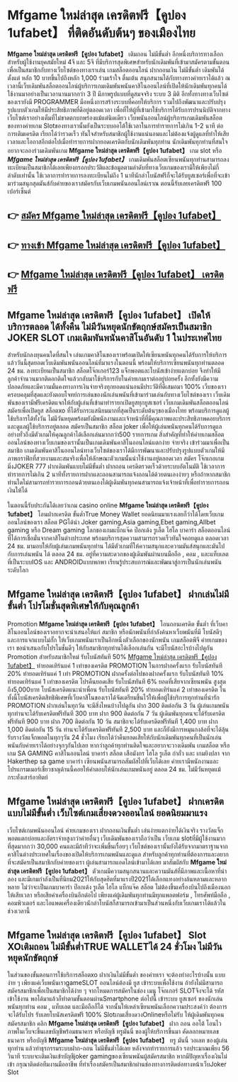 # Mfgame ใหม่ล่าสุด เครดิตฟรี【คูปอง 1ufabet】  ที่ติดอันดับต้นๆ ของเมืองไทย

**Mfgame ใหม่ล่าสุด เครดิตฟรี【คูปอง 1ufabet】** เติมถอน ไม่มีขั้นต่ำ  อีกหนึ่งบริการทางเลือกสำหรับผู้ใช้งานยุคสมัยใหม่ 4จี และ 5จี ที่มีบริการสุดพิเศษสำหรับนักเดิมพันที่เข้ามาสมัครตามขั้นตอนเพื่อเป็นสมาชิกกับทางเว็บไซต์ของทางเราเล่น เกมสล็อตออนไลน์ ฝากถอนเงิน ไม่มีขั้นต่ำ เดิมพันได้ตั้งแต่ หลัก 10 บาทขึ้นไปถึงหลัก 1,000 ร่วมเร้าใจ ตื่นเต้น สนุกสนานได้กับทางทางค่ายเราได้แล้ว ณ เวลานี้เว็บเดิมพันสล็อตออนไลน์ผู้บริการเกมเดิมพันพนันคาสิโนออนไลน์ที่เปิดให้นักเดิมพันทุกคนได้ใช้งานมาอย่างเป็นเวลานานมากกว่า 3 ปี มีภาพรูปแบบที่ดูสมจจริง ระบบ 3 มิติ
อีกทั้งทางทางเว็บไซต์ของเรายังมี  PROGRAMMER มือหนึ่งการสร้างระบบที่คอยให้บริการ  รวมไปถึงพัฒนาและปรับปรุงรูปแบบตัวเกมให้มีประสิทธิภาพที่ดีอยู่ตลอดเวลา เพื่อที่ให้ผู้ที่เข้ามาใช้บริการได้รับการปรนนิบัติจากทางเว็บไซต์เราอย่างเต็มที่ไม่ขาดตกบกพร่องแม้แต่นิดเดียว เว็บพนันออนไลน์ผู้บริการเกมเดิมพันสล็อตของทางค่ายเกม Slotของทางเรานั้นยังเป็นระบบออโต้ใช้เวลาในการทำรายการไม่เกิน 1-2 นาที ต่อการเติมเครดิต เรียกได้ว่ารวดเร็ว ทันใจสำหรับสมาชิกผู้ใช้งานแน่นอนและไม่ต้องแจ้งผู้ดูแลที่ทำให้เสียเวลาและโอกาสอีกต่อไปเมื่อทำรายการฝากยอดเครดิตกับนักเดิมพันทุกท่าน
นักเดิมพันทุกท่านที่สนใจอยากจะลองร่วมเดิมพันเกม **Mfgame ใหม่ล่าสุด เครดิตฟรี【คูปอง 1ufabet】** เกม slot  หรือ ***Mfgame ใหม่ล่าสุด เครดิตฟรี【คูปอง 1ufabet】*** เกมเดิมพันสล็อตเซียนพนันทุกท่านสามารถลงทะเบียนเป็นสมาชิกได้เลยเพียงกรอกประวัติและข้อมูลตามลำดับที่ทางเว็บเกมของเรามีให้เพียงไม่กี่ลำดับเท่านั้น ใช้เวลาการทำรายการลงทะเบียนไม่ถึง 1 นาทีนักล่าโบนัสฟรีก็จะได้รับยูสเซอร์เพื่อที่จะเข้ามาร่วมสนุกสุดมันส์กับค่ายของเราสมัครกับเว็บเกมพนันออนไลน์เราณ ตอนนี้รับเลยเครดิตฟรี 100 เปอร์เซ็นต์

## 👉 [สมัคร Mfgame ใหม่ล่าสุด เครดิตฟรี【คูปอง 1ufabet】](https://archa888.com/)
## 👉 [ทางเข้า Mfgame ใหม่ล่าสุด เครดิตฟรี【คูปอง 1ufabet】](https://archa888.com/)
## 👉 [Mfgame ใหม่ล่าสุด เครดิตฟรี【คูปอง 1ufabet】 เครดิตฟรี](https://archa888.com/)

## Mfgame ใหม่ล่าสุด เครดิตฟรี【คูปอง 1ufabet】 เปิดให้บริการตลอด ได้ทั้งคืน ไม่มีวันหยุดนักขัตฤกษ์สมัครเป็นสมาชิก JOKER SLOT เกมเดิมพันพนันคาสิโนอันดับ 1 ในประเทศไทย

สำหรับนักลงทุนคนใดที่สนใจ เล่นเกมคาสิโนของเราพร้อมเปิดให้เซียนพนันทุกคนได้รับการให้บริการแล้ววันนี้สุดยอดเว็บเดิมพันพนันออนไลน์ที่มาแรงในตอนนี้ พร้อมให้บริการเซียนพนันทุกท่านตลอด 24 ชม. ลงทะเบียนเป็นสมาชิก สล็อตโจ๊กเกอร์123 แจ็กพอตและโบนัสเข้าง่ายแตกบ่อย จึงทำให้มีลูกค้าจำนวนมากติดอกติดใจแล้วกลับมาใช้บริการกับในค่ายเกมเราต่ออยู่บ่อยครั้ง อีกทั้งยังมีความปลอดภัยและมีความมั่นคงทางการเงินจ่ายจริงทุกยอดแน่นอนมีประวัติที่ดีเสมอมา 100% เว็บของเราครอบคลุมที่สุดและยังตอบโจทย์การเล่นของนักเล่นพนันที่เข้ามาร่วมเล่นกับทางเว็บไซต์ของเรา
เว็บเดิมพันของเรามีฟรีเครดิตแจกให้กับผู้เล่นที่เข้ามาทำรายกเปิดยูสทุกยูสเซอร์ เว็บเกมเดิมพันสล็อตออนไลน์สมัครเพื่อเปิดยูส สล็อตxo ที่ได้รับกระแสนิยมมากที่สุดเป็นระดับต้นๆของเมืองไทย พร้อมบริการดูแลผู้ใช้บริการได้ทั้งวัน ไม่มีวันหยุดพร้อมยังมีพนักงานและเจ้าหน้าที่ที่มีคุณภาพและประสิทธิภาพคอยบริการและดูแลผู้ใช้บริการอยู่ตลอด สมัครเป็นสมาชิก สล็อต joker เพื่อให้ผู้เล่นพนันทุกคนได้รับการดูแลอย่างทั่วถึงมีตัวเกมให้คุณลูกค้าได้เลือกเล่นมากกว่า500 รายการเกม
สิ่งสำคัญที่ทำให้ค่ายเกมสล็อตออนไลน์ของทางเว็บเกมของเรานั้นเป็นเกมเดิมพันคาสิโนออนไลน์แตกง่าย จ่ายจริง เข้าร่วมมาเพื่อเป็นสมาชิก  เกมเดิมพันคาสิโนออนไลน์ทางเว็บไซต์ของเราได้มีการพัฒนาและปรับปรุงรูปแบบตัวเกมให้มีภาพกราฟิกที่สวยงามและสมจริงเพื่อให้ลักษณะตัวเกมนั้นน่าใช้งานอยู่ตลอดเวลา สมัคร โจ๊กเกอเกมมิ่งJOKER 777 ฝากเดิมพันแบบไม่มีขั้นต่ำ ฝากถอน เครดิตรวดเร็วด้วยระบบอัตโนมัติ ใช้เวลาการทำรายการไม่เกิน 2 นาทีทั้งรายการฝากและถอนสามารถแจ้งถอนได้ด้วยตนเองง่ายๆ หรือถ้าหากสมาชิกท่านใดไม่สามารถทำรายการถอนด้วยตนเองได้ผู้เดิมพันทุกคนสามารถแจ้งเจ้าหน้าที่เพื่อทำรายการถอนเงินให้ได้

ในตอนนี้รับประกันได้เลยว่าเกม casino online **Mfgame ใหม่ล่าสุด เครดิตฟรี【คูปอง 1ufabet】** โอนฝากเครดิต ขั้นต่ำTrue Money Wallet ยอดนิยมมาแรงเลยก็ว่าได้โดยเว็บเกมออนไลน์ของเรา สล็อต PGได้นำ  Joker gaming,Asia gaming,Ebet gaming,Allbet gaming หรือ Dream gaming โลกของเกมแบ็กแจ๊ค ป๊อกเด้ง รูเล็ต ไฮโล บาคาร่า สล็อตออนไลน์ ที่ได้การเชื่อมั่นจากคาสิโนต่างประเทศ พร้อมบริการสุดความสามารถรวดเร็วทันใจคอยดูแล ตลอดเวลา 24 ชม. มามอบให้กับผู้เล่นเกมพนันทุกท่าน ได้มีตัวเกมที่ให้ความสนุกและความมันส์สนุกและมันไปกับการเล่นพนัน ได้ ตลอด 24 ชม. อยู่ที่ความสะดวกของผู้เดิมพันผ่านบนมือถือ , คอม , และแท็บเลตที่เป็นระบบIOS และ ANDROIDแบบพกพา เรียนรู้ประสบการณ์และพัฒนาสู่การเป็นนักเล่นพนันระดับโลก

## Mfgame ใหม่ล่าสุด เครดิตฟรี【คูปอง 1ufabet】 ฝากเล่นไม่มีขั้นต่ำ โปรโมชั่นสุดพิเศษให้กับคุณลูกค้า

 Promotion  **Mfgame ใหม่ล่าสุด เครดิตฟรี【คูปอง 1ufabet】** โอนถอนเครดิต ขั้นต่ำ ที่เว็บคาสิโนออนไลน์ของเราอยากจะนำเสนอให้แก่  สมาชิก หรือนักพนันที่กำลังค้นหาเว็บพนันที่มี โบนัสดีๆ และการแจกแบบไม่กั๊ก ให้เว็บเกมพนันเราเป็นอีกหนึ่งตัวเลือกของนักพนัน เกมสล็อตพีจี ค่ายเกมของเรา ขอนำเสนอกับโปรโมชั่นดีๆ ให้กับสมาชิกทุกท่านได้เลือกเล่นกัน จะมีโบนัสอะไรบ้างไปดูกัน
 Promotion สำหรับสมาชิกใหม่ รับโบนัสทันที 50% [Mfgame ใหม่ล่าสุด เครดิตฟรี【คูปอง 1ufabet】](https://archa888.com/) ทำยอดเทิร์นแค่ 1 เท่าของเครดิต
 PROMOTION ในการฝากครั้งแรก รับโบนัสทันที 20% ทำยอดเทิร์นแค่ 1 เท่า
 PROMOTION ฝากครั้งต่อไปของฝากครั้งแรก รับโบนัสทันที 10% ทำยอดเทิร์นแค่ 1 เท่าของเครดิต
โปรคืนยอดเสีย รับโบนัสทันที 6% ยอดที่เสียจากเซียนพนัน สูงสุดถึง5,000บาท
โบนัสเครดิตแนะนำเพื่อน รับโบนัสทันที 20% ทำยอดเทิร์นแค่ 2 เท่าของเครดิต
ในทั้งนี้โบนัสเครดิตสิทธิพิเศษที่เว็บคาสิโนของเราได้จัดเตรียมขึ้นไว้ให้เพื่อผู้ใช้บริการทุกท่านที่น่ารัก  PROMOTION ฝากเล่นในทุกวัน จะมีสิ่งไหนบ้างไปดูกัน
ฝาก 300 ติดต่อกัน 3 วัน ผู้เล่นเกมพนันทุกท่านจะได้รับเครดิตฟรีทันที 300 บาท
ฝาก 900 ติดต่อกัน 7 วัน ผู้เดิมพันทุกคนจะได้รับเครดิตฟรีทันที 900 บาท
ฝาก 700 ติดต่อกัน 10 วัน สมาชิกจะได้รับเครดิตฟรีทันที 1,400 บาท
ฝาก 1,000 ติดต่อกัน 15 วัน ท่านจะได้รับเครดิตฟรีทันที 2,500 บาท
และก็ยังมีการหมุนกงล้อที่จะได้ลุ้นรับรางวัลแจ็กพอตในทุกๆวัน 24 ชั่วโมง เรียกได้ว่าคืนยอดเสียให้กับนักเดิมพันทุกคนที่เป็นนักเล่นพนันกับค่ายเราได้อย่างจุกๆกันไปเลย หากว่าลูกค้าทุกท่านติดใจและอยากจะวางเดิมพัน เกมสล็อต หรือเกม SA GAMING คาสิโนออนไลน์ บาคาร่า สล็อต เสือมังกร ไฮโล รูเล็ต กำถั่ว และ เกมยิงปลา จาก Hakerthep sa game บาคาร่า เซียนพนันสามารถสัมผัสไปที่เว็บได้เลย ค่ายเรามีพนักงานและโปรแกรมเมอร์เชี่ยวชาญด้านนี้คอยให้คำตอบให้นักเล่นเกมพนันอยู่ ตลอด 24 ชม. ไม่มีวันหยุดแม้กระทั่งเสาร์อาทิตย์

## Mfgame ใหม่ล่าสุด เครดิตฟรี【คูปอง 1ufabet】 ฝากเครดิตแบบไม่มีขั้นต่ำ  เว็บไซต์เกมเสี่ยงดวงออนไลน์ ยอดนิยมมาแรง

เว็บไซต์เกมพนันออนไลน์ ค่ายเกมของเรา ฝากถอนเงินขั้นต่ำ เล่นง่ายแตกง่ายได้เงินจริง รางวัลแจ็กพอตแตกบ่อยและอัตราจ่ายสูงกว่าค่ายอื่นๆ เว็บเดิมพันของเราถือว่าเป็น เว็บเกม slotที่มีผู้ใช้งานมากที่สุดมากกว่า 30,000 คนและมีถ้าทีว่าจะเพิ่มขึ้นเรื่อยๆ เว็บไซต์ของเรานั้นยังได้รับจากมาตราฐานจากคาสิโนต่างประเทศในเรื่องของเปิดให้บริการเกมพนันและดูแล สำหรับลูกค้าทุกท่านที่ต้องการและอยากที่จะสมัครเป็นสมาชิกกับค่ายของเรา ผู้เล่นสามารถแอดไลน์เข้ามาได้เลย
	มาสัมผัสกับ **Mfgame ใหม่ล่าสุด เครดิตฟรี【คูปอง 1ufabet】** ตัวเกมมีความสนุกสนานและความมันส์ที่มีภาพและเนื้อหาที่น่าลอง และมีเกมกำลังเป็นที่นิยม2021ให้กับสุดฮิตที่มาแรงปี2021ได้เลือกแทงอย่างล้นหลามและหลากหลาย  ไม่ว่าจะเป็นเกมบาคาร่า ป๊อกเด้ง รูเล็ต ไฮโล แบ็กแจ๊ค สล็อต ไม่ต้องขึ้นเครื่องบินไปถึงเมืองนอกให้เสียเวลา หรือเสียค่าเครื่องบินอีกต่อไป เพียงแค่ผู้เดิมพันทุกท่านมีทุกแพลตฟอร์ม , โทรศัพท์มือถือ , คอมพิวเตอร์ และไอแพดเครื่องเดียวนักล่าโบนัสก็สามารถเข้ามาเป็นส่วนหนึ่งกับเว็บเกมเราได้แล้วในช่วงเวลานี้

## Mfgame ใหม่ล่าสุด เครดิตฟรี【คูปอง 1ufabet】 Slot XOเติมถอน ไม่มีขั้นต่ำTRUE WALLETได้ 24 ชั่วโมง ไม่มีวันหยุดนักขัตฤกษ์

ในส่วนของขั้นตอนการใช้บริการสล็อตxo ฝากเงินไม่มีขั้นต่ำ ของค่ายเรา จะต้องทำอะไรบ้างนั้น แบบง่าย ๆ เพียงแค่เว็บพนันเราgameSLOT ออนไลน์ต้องมี ยูส เข้าระบบเพื่อใช้งาน ถ้ายังไม่มีสามารถสมัครสมาชิกเพื่อเป็นสมาชิกได้ง่าย ๆ จากโหมดการสมัครในช่อง เมนู โจ๊กเกอร์ SLOTจึงจะได้ รหัส เข้าใช้งาน พอได้มาแล้วก็ทำตามขั้นตอนผ่านSmartphone ต่อไปนี้
เข้าระบบ ยูสเซอร์  ของนักเล่นพนันทุกท่าน คอม , แท็บเลต และมือถือก็ได้
จากนั้นให้เหล่าเซียนพนันเลือกความประสงค์ว่า ต้องการจะได้รับโปร รับเลยโบนัสเครดิตฟรี 100% Slotเกมเสี่ยงดวงOnlineหรือไม่รับ
ให้ผู้เดิมพันทุกคนสมัครสมาชิก คลิก **Mfgame ใหม่ล่าสุด เครดิตฟรี【คูปอง 1ufabet】** ฝาก ถอน ออโต้ โอนไว ภาพในเว็บจะขึ้นเลขบัญชีพร้อมธนาคาร หรือบัญชี ทรูมันนี่ ของผู้ให้บริการขึ้นมา
คัดลอกหมายเลขธนาคาร หรือบัญชี **Mfgame ใหม่ล่าสุด เครดิตฟรี【คูปอง 1ufabet】** ทรู มันนี่ วอเลท ของผู้เล่นทุกท่าน แล้วทำธุรกรรมระบบฝาก-ถอน ไม่มีขั้นต่ำได้เลย
หลังจากทำรายการแล้ว รอประมาณเพียง 56 วินาที ระบบจะเติมเงินเข้าบัญชีjoker gamingของเซียนพนันผู้สมัครสมาชิก
หากมีปัญหาเรื่องเงินไม่เข้า กรุณาติดต่อทีมงานมืออาชีพ ที่ทำเรื่องสมัครเป็นสมาชิกผ่านช่องทางการติดต่อทางหน้าเว็บJoker Slot


